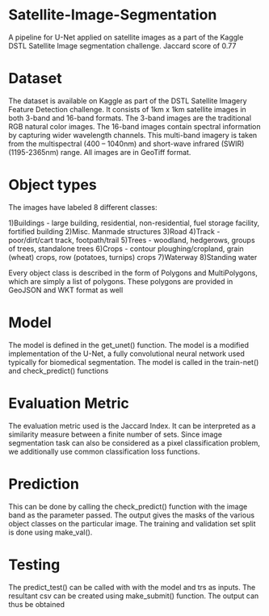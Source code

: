# Satellite-Image-Segmentation

A pipeline for U-Net applied on satellite images as a part of the Kaggle DSTL Satellite Image segmentation challenge. Jaccard score of 0.77

# Dataset

The dataset is available on Kaggle as part of the DSTL Satellite Imagery Feature Detection challenge. It consists of 1km x 1km satellite images in both 3-band and 16-band formats. The 3-band images are the traditional RGB natural color images. The 16-band images contain spectral information by capturing wider wavelength channels. This multi-band imagery is taken from the multispectral (400 – 1040nm) and short-wave infrared (SWIR) (1195-2365nm) range. All images are in GeoTiff format. 

# Object types

The images have labeled 8 different classes:

1)Buildings - large building, residential, non-residential, fuel storage facility, fortified building
2)Misc. Manmade structures 
3)Road 
4)Track - poor/dirt/cart track, footpath/trail
5)Trees - woodland, hedgerows, groups of trees, standalone trees
6)Crops - contour ploughing/cropland, grain (wheat) crops, row (potatoes, turnips) crops
7)Waterway 
8)Standing water

Every object class is described in the form of Polygons and MultiPolygons, which are simply a list of polygons. These polygons are provided in GeoJSON and WKT format as well

# Model

The model is defined in the get_unet() function. The model is a modified implementation of the U-Net, a fully convolutional neural network used typically for biomedical segmentation. The model is called in the train-net() and check_predict() functions

# Evaluation Metric

The evaluation metric used is the Jaccard Index. It can be interpreted as a similarity measure between a finite number of sets. Since image segmentation task can also be considered as a pixel classification problem, we additionally use common classification loss functions.

# Prediction 

This can be done by calling the check_predict() function with the image band as the parameter passed. The output gives the masks of the various object classes on the particular image. The training and validation set split is done using make_val(). 

# Testing

The predict_test() can be called with with the model and trs as inputs. The resultant csv can be created using make_submit() function. The output can thus be obtained
